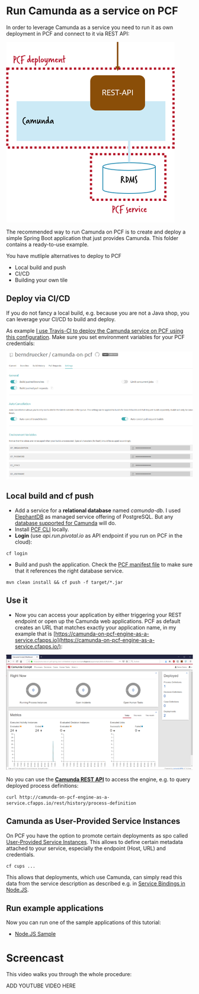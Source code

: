 # Run Camunda as a service on PCF

In order to leverage Camunda as a service you need to run it as own deployment in PCF and connect to it via REST API:

![](../docs/engine-as-a-service-architecture.png)

The recommended way to run Camunda on PCF is to create and deploy a simple Spring Boot application that just provides Camunda. This folder contains a ready-to-use example.

You have mutliple alternatives to deploy to PCF 

* Local build and push
* CI/CD
* Building your own tile

## Deploy via CI/CD

If you do not fancy a local build, e.g. because you are not a Java shop, you can leverage your CI/CD to build and deploy.

As example [I use Travis-CI to deploy the Camunda service on PCF using this configuration](https://github.com/berndruecker/camunda-on-pcf/blob/master/.travis.yml). Make sure you set environment variables for your PCF credentials:

![](../docs/travis-ci-config.png)

## Local build and cf push

* Add a service for a **relational database** named _camunda-db_. I used [ElephantDB](https://docs.run.pivotal.io/marketplace/services/elephantsql.html) as managed service offering of PostgreSQL. But any [database supported for Camunda](https://docs.camunda.org/manual/latest/introduction/supported-environments/) will do.
* Install [PCF CLI](https://docs.cloudfoundry.org/cf-cli/install-go-cli.html) locally.
* **Login** (use _api.run.pivotal.io_ as API endpoint if you run on PCF in the cloud):
```
cf login
```
* Build and push the application. Check the [PCF manifest file](https://github.com/berndruecker/camunda-on-pcf/blob/master/spring-boot-embedded-engine-sample/manifest.yml) to make sure that it references the right database service.
```
mvn clean install && cf push -f target/*.jar
```

## Use it

* Now you can access your application by either triggering your REST endpoint or open up the Camunda web applications. PCF as default creates an URL that matches exactly your application name, in my example that is [https://camunda-on-pcf-engine-as-a-service.cfapps.io](https://camunda-on-pcf-engine-as-a-service.cfapps.io/):

![](../docs/embedded-spring-boot-cockpit.png)

No you can use the **[Camunda REST API](https://docs.camunda.org/manual/latest/reference/rest/)** to access the engine, e.g. to query deployed process definitions:

```
curl http://camunda-on-pcf-engine-as-a-service.cfapps.io/rest/history/process-definition
```


## Camunda as User-Provided Service Instances

On PCF you have the option to promote certain deployments as spo called [User-Provided Service Instances](https://docs.cloudfoundry.org/devguide/services/user-provided.html). This allows to define certain metadata attached to your service, especially the endpoint (Host, URL) and credentials.

```
cf cups ...
```

 This allows that deployments, which use Camunda, can simply read this data from the service description as described e.g. in [Service Bindings in Node.JS](https://docs.run.pivotal.io/buildpacks/node/node-service-bindings.html).


## Run example applications

Now you can run one of the sample applications of this tutorial:

* [Node.JS Sample](../nodejs-sample/)

# Screencast

This video walks you through the whole procedure:

ADD YOUTUBE VIDEO HERE